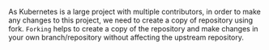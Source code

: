  As Kubernetes is a large project with multiple contributors, in order to make any changes to this project, we need to create a copy of repository using fork. `Forking` helps to create a copy of the repository and make changes in your own branch/repository without affecting the upstream repository.